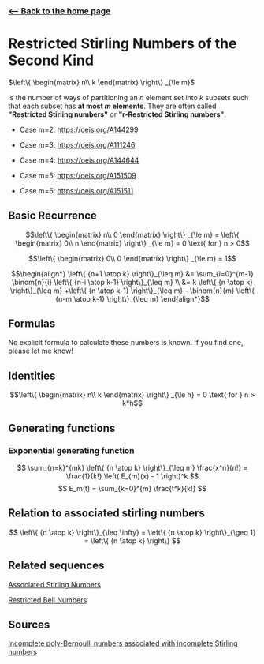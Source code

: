 <!-- title: Restricted Stirling Numbers -->

### [<-- Back to the home page](index.md)

# Restricted Stirling Numbers of the Second Kind
$\left\{
\begin{matrix}
    n\\
    k
\end{matrix}
\right\}
_{\le m}$ 

is the number of ways of partitioning an $n$ element set into $k$ subsets such that each subset has **at most $m$ elements**. They are often called **"Restricted Stirling numbers"** or **"r-Restricted Stirling numbers"**. 

 - Case m=2: https://oeis.org/A144299

 - Case m=3: https://oeis.org/A111246

 - Case m=4: https://oeis.org/A144644

 - Case m=5: https://oeis.org/A151509

 - Case m=6: https://oeis.org/A151511
## Basic Recurrence


$$\left\{
\begin{matrix}
    n\\
    0
\end{matrix}
\right\}
_{\le m}
= \left\{
\begin{matrix}
    0\\
    n
\end{matrix}
\right\}
_{\le m}
= 0 \text{ for } n > 0$$

$$\left\{
\begin{matrix}
    0\\
    0
\end{matrix}
\right\}
_{\le m}
= 1$$


$$\begin{align*}
\left\{ {n+1 \atop k} \right\}_{\leq m} &= \sum_{i=0}^{m-1} \binom{n}{i} \left\{ {n-i \atop k-1} \right\}_{\leq m} \\
&= k \left\{ {n \atop k} \right\}_{\leq m} +\left\{ {n \atop k-1} \right\}_{\leq m} - \binom{n}{m} \left\{ {n-m \atop k-1} \right\}_{\leq m}
\end{align*}$$


## Formulas

No explicit formula to calculate these numbers is known. If you find one, please let me know!


## Identities


$$\left\{
\begin{matrix}
    n\\
    k
\end{matrix}
\right\}
_{\le h}
= 0 \text{ for } n > k*h$$



## Generating functions

### Exponential generating function

$$
\sum_{n=k}^{mk} \left\{ {n \atop k} \right\}_{\leq m} \frac{x^n}{n!} = \frac{1}{k!} \left( E_{m}(x) - 1 \right)^k
$$
$$
E_m(t) = \sum_{k=0}^{m} \frac{t^k}{k!}
$$

## Relation to associated stirling numbers

$$
\left\{ {n \atop k} \right\}_{\leq \infty} = \left\{ {n \atop k} \right\}_{\geq 1} = \left\{ {n \atop k} \right\}
$$

## Related sequences

[Associated Stirling Numbers](associatedStirling.md)

[Restricted Bell Numbers](restrictedBell.md)

## Sources
[Incomplete poly-Bernoulli numbers associated with incomplete Stirling numbers
](https://arxiv.org/abs/1510.05799)



